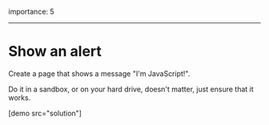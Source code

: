 importance: 5

---

# Show an alert

Create a page that shows a message "I'm JavaScript!".

Do it in a sandbox, or on your hard drive, doesn't matter, just ensure that it works.

[demo src="solution"]

